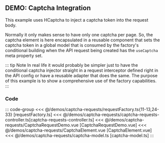 ## DEMO: Captcha Integration

This example uses HCaptcha to inject a captcha token into the request body.

Normally it only makes sense to have only one captcha per page. So, the captcha element is here encapsulated in a reusable component that sets the captcha token in a global model that is consumed by the factory's conditional building when the API request being created has the `useCaptcha` meta property set.

::: tip Note
In real life it would probably be simpler just to have the conditional captcha injector straight in a request interceptor defined right in the API config or have a reusable adapter that does the same. The purpose of this example is to show a comprehensive use of the factory capabilities.
:::

<script setup>
import 'apihive-common-docs-assets/style/styles.scss';
import CaptchaRequestDemo from './CaptchaRequestDemo.vue'
</script>

<ClientOnly>
    <CaptchaRequestDemo />
</ClientOnly>

### Code

::: code-group
<<< @/demos/captcha-requests/requestFactory.ts{11-13,24-33} [requestFactory.ts]
<<< @/demos/captcha-requests/captcha-requests-controller.ts[captcha-requests-controller.ts]
<<< @/demos/captcha-requests/CaptchaRequestDemo.vue [CaptchaRequestDemo.vue]
<<< @/demos/captcha-requests/CaptchaElement.vue [CaptchaElement.vue]
<<< @/demos/captcha-requests/captcha-model.ts [captcha-model.ts]
:::
